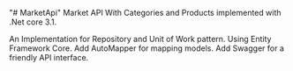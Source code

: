 "# MarketApi" 
Market API With Categories and Products implemented with .Net core 3.1.

An Implementation for Repository and Unit of Work pattern.
Using Entity Framework Core.
Add AutoMapper for mapping models.
Add Swagger for a friendly API interface.